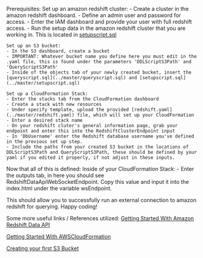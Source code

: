 Prerequisites:
    Set up an amazon redshift cluster:
    - Create a cluster in the amazon redshift dashboard.
    - Define an admin user and password for access.
    - Enter the IAM dashboard and provide your user with full redshift access.
    - Run the setup data in the amazon redshift cluster that you are working in. This is located in [setupscript.sql](../master/setupscript.sql)

    Set up an S3 bucket:
    - In the S3 dashboard, create a bucket
    - IMPORTANT: Whatever bucket name you define here you must edit in the .yaml file, this is found under the parameters 'DDLScriptS3Path' and 'QueryScriptS3Path'
    - Inside of the objects tab of your newly created bucket, insert the [queryscript.sql](../master/queryscript.sql) and [setupscript.sql](../master/setupscript.sql)
    
    Set up a CloudFormation Stack:
    - Enter the stacks tab from the CloudFormation dashboard 
    - Create a stack with new resources
    - Under specify template, upload the provided [redshift.yaml](../master/redshift.yaml) file, which will set up your CloudFormation 
    - Enter a desired stack name
    - On your redshift cluter's general information page, grab your endpoint and enter this into the RedshiftClusterEndpoint input
    - In 'DbUsername' enter the Redshift database username you've defined in the previous set up step.
    - Include the paths from your created S3 bucket in the locations of DDLScriptS3Path and QueryScriptS3Path, these should be defined by your yaml if you edited it properly, if not adjust in these inputs.

Now that all of this is defined:
    Inside of your CloudFormation Stack:
    - Enter the outputs tab, in here you should see RedshiftDataApiWebSocketEndpoint. Copy this value and input it into the index.html under the variable wsEndpoint.

This should allow you to successfully run an external connection to amazon redshift for querying. Happy coding!


Some more useful links / References utilized:
[Getting Started With Amazon Redshift Data API](https://github.com/aws-samples/getting-started-with-amazon-redshift-data-api/blob/main/use-cases/api-gateway-websocket-redshift-event-driven-web-app/) 

[Getting Started With AWSCloudFormation](https://docs.aws.amazon.com/AWSCloudFormation/latest/UserGuide/GettingStarted.Walkthrough.html)

[Creating your first S3 Bucket](https://docs.aws.amazon.com/AmazonS3/latest/userguide/creating-bucket.html)
